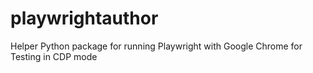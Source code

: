# playwrightauthor
Helper Python package for running Playwright with Google Chrome for Testing in CDP mode
